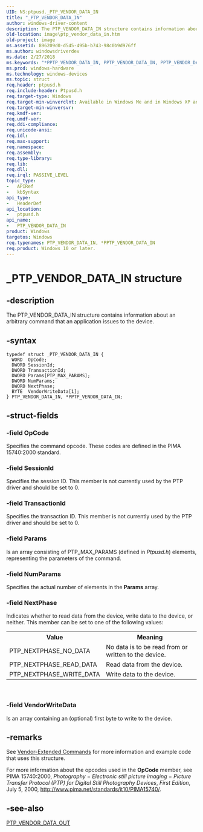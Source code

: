 ```yaml
---
UID: NS:ptpusd._PTP_VENDOR_DATA_IN
title: "_PTP_VENDOR_DATA_IN"
author: windows-driver-content
description: The PTP_VENDOR_DATA_IN structure contains information about an arbitrary command that an application issues to the device.
old-location: image\ptp_vendor_data_in.htm
old-project: image
ms.assetid: 896209d0-d545-495b-b743-98c0b9d976ff
ms.author: windowsdriverdev
ms.date: 2/27/2018
ms.keywords: "*PPTP_VENDOR_DATA_IN, PPTP_VENDOR_DATA_IN, PPTP_VENDOR_DATA_IN structure pointer [Imaging Devices], PTP_VENDOR_DATA_IN, PTP_VENDOR_DATA_IN structure [Imaging Devices], _PTP_VENDOR_DATA_IN, image.ptp_vendor_data_in, ptpusd/PPTP_VENDOR_DATA_IN, ptpusd/PTP_VENDOR_DATA_IN, wiastrct_b0ebb671-78d9-4224-8bde-893fb0afc9f8.xml"
ms.prod: windows-hardware
ms.technology: windows-devices
ms.topic: struct
req.header: ptpusd.h
req.include-header: Ptpusd.h
req.target-type: Windows
req.target-min-winverclnt: Available in Windows Me and in Windows XP and later.
req.target-min-winversvr: 
req.kmdf-ver: 
req.umdf-ver: 
req.ddi-compliance: 
req.unicode-ansi: 
req.idl: 
req.max-support: 
req.namespace: 
req.assembly: 
req.type-library: 
req.lib: 
req.dll: 
req.irql: PASSIVE_LEVEL
topic_type:
-	APIRef
-	kbSyntax
api_type:
-	HeaderDef
api_location:
-	ptpusd.h
api_name:
-	PTP_VENDOR_DATA_IN
product: Windows
targetos: Windows
req.typenames: PTP_VENDOR_DATA_IN, *PPTP_VENDOR_DATA_IN
req.product: Windows 10 or later.
---
```


# _PTP_VENDOR_DATA_IN structure


## -description


The PTP_VENDOR_DATA_IN structure contains information about an arbitrary command that an application issues to the device.


## -syntax


````
typedef struct _PTP_VENDOR_DATA_IN {
  WORD  OpCode;
  DWORD SessionId;
  DWORD TransactionId;
  DWORD Params[PTP_MAX_PARAMS];
  DWORD NumParams;
  DWORD NextPhase;
  BYTE  VendorWriteData[1];
} PTP_VENDOR_DATA_IN, *PPTP_VENDOR_DATA_IN;
````


## -struct-fields




### -field OpCode

Specifies the command opcode. These codes are defined in the PIMA 15740:2000 standard.


### -field SessionId

Specifies the session ID. This member is not currently used by the PTP driver and should be set to 0.


### -field TransactionId

Specifies the transaction ID. This member is not currently used by the PTP driver and should be set to 0.


### -field Params

Is an array consisting of PTP_MAX_PARAMS (defined in <i>Ptpusd.h</i>) elements, representing the parameters of the command.


### -field NumParams

Specifies the actual number of elements in the <b>Params</b> array.


### -field NextPhase

Indicates whether to read data from the device, write data to the device, or neither. This member can be set to one of the following values:

<table>
<tr>
<th>Value</th>
<th>Meaning</th>
</tr>
<tr>
<td>
PTP_NEXTPHASE_NO_DATA

</td>
<td>
No data is to be read from or written to the device.

</td>
</tr>
<tr>
<td>
PTP_NEXTPHASE_READ_DATA

</td>
<td>
Read data from the device.

</td>
</tr>
<tr>
<td>
PTP_NEXTPHASE_WRITE_DATA

</td>
<td>
Write data to the device.

</td>
</tr>
</table>
 


### -field VendorWriteData

Is an array containing an (optional) first byte to write to the device.


## -remarks



See <a href="https://msdn.microsoft.com/3d360a9f-5a65-452b-a8ad-080dc7d8c8f5">Vendor-Extended Commands</a> for more information and example code that uses this structure. 

For more information about the opcodes used in the <b>OpCode</b> member, see PIMA 15740:2000, <i>Photography </i>−<i> Electronic still picture imaging </i>−<i> Picture Transfer Protocol (PTP) for Digital Still Photography Devices</i>,<i> First Edition</i>, July 5, 2000, http://www.pima.net/standards/it10/PIMA15740/. 




## -see-also

<a href="..\ptpusd\ns-ptpusd-_ptp_vendor_data_out.md">PTP_VENDOR_DATA_OUT</a>



 

 


